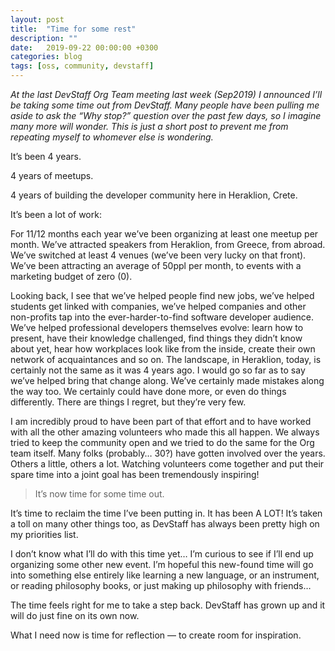 ```yaml
---
layout: post
title:  "Time for some rest"
description: ""
date:   2019-09-22 00:00:00 +0300
categories: blog
tags: [oss, community, devstaff]
---
```



_At the last DevStaff Org Team meeting last week (Sep2019) I announced I’ll be taking some time 
out from DevStaff. Many people have been pulling me aside to ask the “Why stop?” question over 
the past few days, so I imagine many more will wonder. This is just a short post to prevent me 
from repeating myself to whomever else is wondering._

It’s been 4 years.

4 years of meetups.

4 years of building the developer community here in Heraklion, Crete.

It’s been a lot of work:

For 11/12 months each year we’ve been organizing at least one meetup per month. We’ve 
attracted speakers from Heraklion, from Greece, from abroad. We’ve switched at least 4 venues 
(we’ve been very lucky on that front). We’ve been attracting an average of 50ppl per month, 
to events with a marketing budget of zero (0).

Looking back, I see that we’ve helped people find new jobs, we’ve helped students get linked 
with companies, we’ve helped companies and other non-profits tap into the ever-harder-to-find 
software developer audience. We’ve helped professional developers themselves evolve: learn how 
to present, have their knowledge challenged, find things they didn’t know about yet, hear how 
workplaces look like from the inside, create their own network of acquaintances and so on. 
The landscape, in Heraklion, today, is certainly not the same as it was 4 years ago. I would 
go so far as to say we’ve helped bring that change along. We’ve certainly made mistakes along 
the way too. We certainly could have done more, or even do things differently. There are things 
I regret, but they’re very few.

I am incredibly proud to have been part of that effort and to have worked with all the other 
amazing volunteers who made this all happen. We always tried to keep the community open and 
we tried to do the same for the Org team itself. Many folks (probably… 30?) have gotten 
involved over the years. Others a little, others a lot. Watching volunteers come together 
and put their spare time into a joint goal has been tremendously inspiring!

> It’s now time for some time out.

It’s time to reclaim the time I’ve been putting in. It has been A LOT! It’s taken a toll on 
many other things too, as DevStaff has always been pretty high on my priorities list.

I don’t know what I’ll do with this time yet… I’m curious to see if I’ll end up organizing 
some other new event. I’m hopeful this new-found time will go into something else entirely 
like learning a new language, or an instrument, or reading philosophy books, or just making 
up philosophy with friends…

The time feels right for me to take a step back. DevStaff has grown up and it will do just 
fine on its own now.

What I need now is time for reflection — to create room for inspiration.